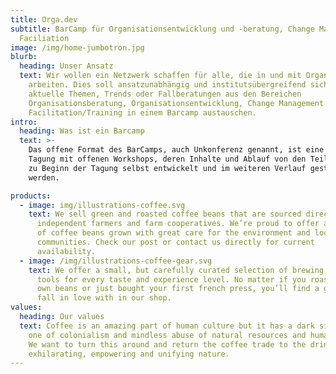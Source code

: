 ```yaml
---
title: Orga.dev
subtitle: BarCamp für Organisationsentwicklung und -beratung, Change Management,
  Faciliation
image: /img/home-jumbotron.jpg
blurb:
  heading: Unser Ansatz
  text: Wir wollen ein Netzwerk schaffen für alle, die in und mit Organisationen
    arbeiten. Dies soll ansatzunabhängig und institutsübergreifend sich über
    aktuelle Themen, Trends oder Fallberatungen aus den Bereichen
    Organisationsberatung, Organisationsentwicklung, Change Management und
    Facilitation/Training in einem Barcamp austauschen.
intro:
  heading: Was ist ein Barcamp
  text: >-
    Das offene Format des BarCamps, auch Unkonferenz genannt, ist eine offene
    Tagung mit offenen Workshops, deren Inhalte und Ablauf von den Teilnehmern
    zu Beginn der Tagung selbst entwickelt und im weiteren Verlauf gestaltet
    werden. 

products:
  - image: img/illustrations-coffee.svg
    text: We sell green and roasted coffee beans that are sourced directly from
      independent farmers and farm cooperatives. We’re proud to offer a variety
      of coffee beans grown with great care for the environment and local
      communities. Check our post or contact us directly for current
      availability.
  - image: /img/illustrations-coffee-gear.svg
    text: We offer a small, but carefully curated selection of brewing gear and
      tools for every taste and experience level. No matter if you roast your
      own beans or just bought your first french press, you’ll find a gadget to
      fall in love with in our shop.
values:
  heading: Our values
  text: Coffee is an amazing part of human culture but it has a dark side too –
    one of colonialism and mindless abuse of natural resources and human lives.
    We want to turn this around and return the coffee trade to the drink’s
    exhilarating, empowering and unifying nature.
---
```

